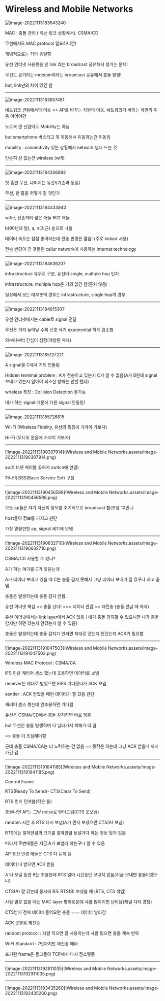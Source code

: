 # Wireless and Mobile Networks

![image-20221113183543240](C:\Users\user\AppData\Roaming\Typora\typora-user-images\image-20221113183543240.png)

MAC : 충돌 관리 ( 유선 링크 상황에서), CSMA/CD

무선에서도 MAC protocol 필요하니깐!

개념적으로는 거의 동일함

유선 인터넷 사용했을 땐 link 라는 broadcast 공유해서 생기는 문제!

무선도 공기라는 mdeium이라는 broadcast 공유해서 충돌 발생!

but, link만의 차이 있긴 함

---

![image-20221113183857481](C:\Users\user\AppData\Roaming\Typora\typora-user-images\image-20221113183857481.png)

네트워크 관점에서의 이동 => AP를 바꾸는 차원의 이동, 네트워크가 바뀌는 차원의 이동 이어야함

노트북 랜 선없어도 Mobility는 아님

but smartphone 버스타고 쭉 이동해서 이동하는건 이동임

mobility : connectivity 있는 상황에서 network 넘나 드는 것

단순히 선 없는건 wireless (wifi)

---

![image-20221113184306992](C:\Users\user\AppData\Roaming\Typora\typora-user-images\image-20221113184306992.png)

첫 홉만 무선, 나머지는 유선!(기존과 동일)

무선, 한 홉을 어떻게 갈 것인가

---

![image-20221113184434940](C:\Users\user\AppData\Roaming\Typora\typora-user-images\image-20221113184434940.png)

wifie, 전송거리 짧은 애들 802 애들

b(90년대 말), a, n(최근) 순으로 나옴

데이터 속도는 점점 좋아지는데 전송 반경은 짧음! (주로 indoor 사용)

전송 반경이 긴 것들은 cellur network에 사용하는 internet technology

---

![image-20221113184636207](C:\Users\user\AppData\Roaming\Typora\typora-user-images\image-20221113184636207.png)

infrastructure 유무로 구분, 유선이 single, multiple hop 인지

infrastructure, multiple hop은 거의 없긴 함(흔치 않음)

일상에서 보는 대부분의 경우는 infrastructure, single hop의 경우

---

![image-20221113184815307](C:\Users\user\AppData\Roaming\Typora\typora-user-images\image-20221113184815307.png)

유선 인터넷에서는 cable로 signal 전달

무선은 거리 늘어날 수록 신호 세기 exponential 하게 감소함

외부러부터 간섭이 심함(개방된 매체)

---

![image-20221113185127221](C:\Users\user\AppData\Roaming\Typora\typora-user-images\image-20221113185127221.png)

A signal을 C에서 거의 안들림

Hidden terminal problem : A가 전송하고 있는지 C가 알 수 없음(A가 B한테 signal 보내고 있는지 알아야 최소한 방해는 안할 텐데)

wrieless 특징 : Collision Detection 불가능

내가 하는 signal 때문에 다른 signal 안들림!

---

![image-20221113185726815](C:\Users\user\AppData\Roaming\Typora\typora-user-images\image-20221113185726815.png)

Wi-Fi (Wireless Fidelity, 유선의 특징에 가까이 가보자)

Hi-Fi (오디오 원음에 가까이 가보자)

---

![image-20221113190307914](Wireless and Mobile Networks.assets/image-20221113190307914.png)

ap(이더넷 케이블 꽂혀서 switch에 연결)

하나의 BSS(Basic Service Set)  구성

---

![image-20221113190456598](Wireless and Mobile Networks.assets/image-20221113190456598.png)

모든 ap들은 자기 자신의 정보를 주기적으로 broadcast 함(초당 10번~)

host들이 정보를 가지고 판단

가장 믿을만한 ap, signal 세기에 보냄

---

![image-20221113190632710](Wireless and Mobile Networks.assets/image-20221113190632710.png)

CSMA/CD 사용할 수 있나?

A가 하는 얘기를 C가 못듣는데

A가 데이터 보내고 있을 때 C는 충돌 감지 못해서 그냥 데이터 보내가 잘 갔구나 하고 끝냄

충돌은 발생하는데 충돌 감지 안됨..

유선 이더넷 핵심 => 충돌 났다! === 데이터 안감 => 재전송 (충돌 안날 때 까지)

유선 이더넷에서는 link layer에서 ACK 없음 ( 내가 충돌 감지할 수 있으니깐 내가 충돌 감지만 하면 갔는지 안갔는지 알 수 있음)

충돌은 발생하는데 충돌 감지가 안되면 제대로 갔는지 안갔는지 ACK가 필요함

---

![image-20221113191047503](Wireless and Mobile Networks.assets/image-20221113191047503.png)

Wireless MAC Protocol : CSMA/CA

IFS 만큼 캐리어 센스 했는데 조용하면 데이터를 보냄

receiver는 제대로 받았으면 SIFS 기다렸다가 ACK 보냄

sender : ACK 받았을 때만 데이터가 잘 갔음 판단

캐리어 센스 했는데 안조용하면 기다림

유선은 CSMA/CD에서 충돌 감지하면 바로 멈춤

but 무선은 충돌 발생하며 다 날라가서 피해가 더 큼

=> 충돌 더 조심해야함

근데 충돌 CSMA/CA는 더 노력하는 건 없음 => 동작은 하는데 그냥 ACK 받을때 까지 가긴 감

---

![image-20221113191641185](Wireless and Mobile Networks.assets/image-20221113191641185.png)

Control Frame

RTS(Ready To Send)- CTS(Clear To Send)

RTS 먼저 던져봄(작은 돌)

충돌나면 AP는 그냥 noise로 받아드림(CTS 못보냄)

random 시간 후 RTS 다시 보냄(A가 먼저 보냈으면 CTS(A) 보냄)

RTS에는 얼마만큼의 크기를 얼마만큼 보낼거다 하는 정보 담겨 있음

따라서 주변애들은 지금 A가 보낼라 하는구나 알 수 있음

AP 통신 반경 애들은 CTS 다 듣게 됨

데이터 다 받으면 ACK 받음

A 다 보낼 동안 B는 조용한데 RTS 얼마 시간동안 보내지 않음(지금 보내면 충돌이겠구나)



CTS(A) 잘 갔는데 동시에 B도 RTS(B) 보냈을 때 (RTS, CTS 섞임)

사람 별로 없을 때는 MAC layer 평화로운데 사람 많아지면 난리남(채널 차지 경쟁)



CTS받기 전에 데이터 들어오면 충돌 === 데이터 날라감

ACK 못받음 재전송

random protocol : 사람 적으면 잘 사용하는데 사람 많으면 충돌 계속 반복



WIFI Standard : 7번까지만 재전송 해라

포기된 frame은 돌고돌아 TCP에서 다시 전소앻줌

---

![image-20221113192911035](Wireless and Mobile Networks.assets/image-20221113192911035.png)

---

![image-20221113193435260](Wireless and Mobile Networks.assets/image-20221113193435260.png)